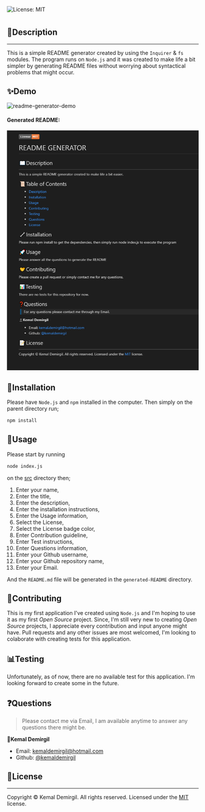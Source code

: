 
  ![License: MIT](https://img.shields.io/badge/License-MIT-cyan.svg)
  # 

  ## 📖Description
  
  ---
  
  This is a simple README generator created by using the `Inquirer` & `fs` modules. The program runs on `Node.js` and it was created to make life a bit simpler by generating README files without worrying about syntactical problems that might occur.
  ## ✨Demo
  ![readme-generator-demo](images/README.gif)
  #### Generated README:
  ![readme-generator-demo](images/ss.PNG)
  
  ## 🔧Installation
  Please have `Node.js` and `npm` installed in the computer. Then simply on the parent directory run;
  ```bash
  npm install
  ```
  ## 🚀Usage
  Please start by running  
  ```bash
  node index.js
  ```
  on the <ins>src</ins> directory then; 
  
  1. Enter your name,
  2. Enter the title,
  3. Enter the description,
  4. Enter the installation instructions,
  5. Enter the Usage information,
  6. Select the License,
  7. Select the License badge color,
  8. Enter Contribution guideline,
  9. Enter Test instructions,
  10. Enter Questions information,
  11. Enter your Github username,
  12. Enter your Github repository name,
  13. Enter your Email.

  And the `README.md` file will be generated in the `generated-README` directory.

  ## 🤝Contributing
  This is my first application I've created using `Node.js` and I'm hoping to use it as my first *Open Source* project. Since, I'm still very new to creating *Open Source* projects, I appreciate every contribution and input anyone might have. Pull requests and any other issues are most welcomed, I'm looking to colaborate with creating tests for this application.

  ## 📊Testing
  Unfortunately, as of now, there are no available test for this application. I'm looking forward to create some in the future.

  ## ❓Questions
  > Please contact me via Email, I am available anytime to answer any questions there might be.
  
  👤**Kemal Demirgil**

  - Email: kemaldemirgil@hotmail.com
  - Github: [@kemaldemirgil](https://github.com/kemaldemirgil)

  ## 📝License
  
  ---
  
  Copyright © Kemal Demirgil. All rights reserved. Licensed under the [MIT](https://github.com/kemaldemirgil/README-GENERATOR/blob/main/LICENSE) license.
  
  
